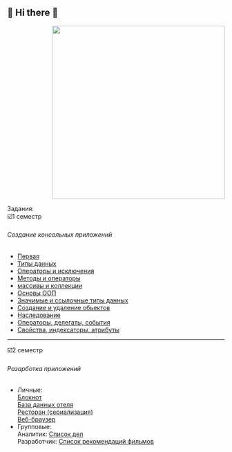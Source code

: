 ## :frog: Hi there :frog: 
<div id="header" align="right">
  <img src="https://yappi.com.ua/public/user_files/it-english_1.gif"width="400"/>
</div>
  
Задания:  
:ballot_box_with_check:1 семестр 
###### Создание консольных приложений
+ [Первая]()  
+ [Типы данных]()  
+ [Операторы и исключения]()  
+ [Методы и операторы]()  
+ [массивы и коллекции]()  
+ [Основы ООП]()  
+ [Значимые и ссылочные типы данных]()  
+ [Создание и удаление обьектов]()  
+ [Наследование]()  
+ [Операторы, делегаты, события]()  
+ [Свойства, индексаторы, атрибуты]() 
  
___
  
:ballot_box_with_check:2 семестр   
###### Разарботка приложений 
+ Личные:  
   [Блокнот]()  
   [База данных отеля]()    
   [Ресторан (сериализация)]()   
   [Веб-браузер]() 
+ Групповые:  
   Аналитик: [Список дел]()  
   Разработчик: [Список рекомендаций фильмов]()   

